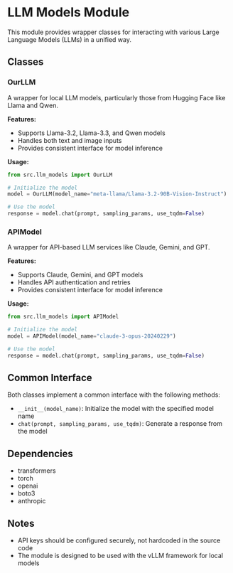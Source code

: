 # LLM Models Module

This module provides wrapper classes for interacting with various Large Language Models (LLMs) in a unified way.

## Classes

### OurLLM

A wrapper for local LLM models, particularly those from Hugging Face like Llama and Qwen.

**Features:**
- Supports Llama-3.2, Llama-3.3, and Qwen models
- Handles both text and image inputs
- Provides consistent interface for model inference

**Usage:**
```python
from src.llm_models import OurLLM

# Initialize the model
model = OurLLM(model_name="meta-llama/Llama-3.2-90B-Vision-Instruct")

# Use the model
response = model.chat(prompt, sampling_params, use_tqdm=False)
```

### APIModel

A wrapper for API-based LLM services like Claude, Gemini, and GPT.

**Features:**
- Supports Claude, Gemini, and GPT models
- Handles API authentication and retries
- Provides consistent interface for model inference

**Usage:**
```python
from src.llm_models import APIModel

# Initialize the model
model = APIModel(model_name="claude-3-opus-20240229")

# Use the model
response = model.chat(prompt, sampling_params, use_tqdm=False)
```

## Common Interface

Both classes implement a common interface with the following methods:

- `__init__(model_name)`: Initialize the model with the specified model name
- `chat(prompt, sampling_params, use_tqdm)`: Generate a response from the model

## Dependencies

- transformers
- torch
- openai
- boto3
- anthropic

## Notes

- API keys should be configured securely, not hardcoded in the source code
- The module is designed to be used with the vLLM framework for local models 
